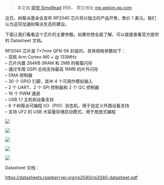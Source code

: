 > 本文由 [简悦 SimpRead](http://ksria.com/simpread/) 转码， 原文地址 [mp.weixin.qq.com](https://mp.weixin.qq.com/s?__biz=MzA4MDEyMDU5OA==&mid=2247487283&idx=2&sn=17c4623597adf1b8543f8ab5a2239bfa&chksm=9fa8514aa8dfd85c2bcc7f2b3c4a0b16c0d3346aa124f5eeb12441431a82820b974864d775b9&mpshare=1&scene=1&srcid=060597u1TvoG5zxty0uhYWg0&sharer_sharetime=1622826375780&sharer_shareid=7fece245937ac96f04f0fb8e1311fff1#rd)

近日，树莓派基金会宣布 RP2040 芯片将以独立的产品开售，售价 1 美元。我们认为这将加速树莓派生态的建设。

下面让我们看看这个芯片的主要参数。如果你想全面了解，可以直接查看官方提供的 Datasheet 文档。

RP2040 芯片是 7×7mm QFN-56 封装的，具体规格参数如下：  
– 双核 Arm Cortex-M0 + @ 133MHz  
– 芯片内置 264KB SRAM 和 2MB 的板载闪存  
– 通过专用 QSPI 总线支持最高 16MB 的片外闪存  
– DMA 控制器  
– 30 个 GPIO 引脚，其中 4 个可用作模拟输入  
– 2 个 UART、2 个 SPI 控制器和 2 个 I2C 控制器  
– 16 个 PWM 通道  
– USB 1.1 主机和设备支持  
– 8 个树莓派可编程 I/O（PIO）状态机，用于自定义外围设备支持  
– 支持 UF2 的 USB 大容量存储启动模式，用于拖放式编程

![](https://mmbiz.qpic.cn/sz_mmbiz_png/KTRglYSaapr0ribyzOdZhZibbIqxf55lQFc2PeZW6md3j9lLaV0FkrbWq9mxTRn4sIRRsYnvsF4jUkG8ia41KhuBA/640?wx_fmt=png)

![](https://mmbiz.qpic.cn/sz_mmbiz_jpg/KTRglYSaapr0ribyzOdZhZibbIqxf55lQFonqAJ7Ka9v8TwiaC1jgFlKtJhAsibkBBialKcmfL62mZkia7GbnNh6KdGw/640?wx_fmt=jpeg)

![](https://mmbiz.qpic.cn/sz_mmbiz_png/KTRglYSaapr0ribyzOdZhZibbIqxf55lQFpD1yY8XSyqIdUOSQTRN6QAMNvsbG67d0xGIXu4Nur2c2k12ZYT8TIw/640?wx_fmt=png)

![](https://mmbiz.qpic.cn/sz_mmbiz_png/KTRglYSaapr0ribyzOdZhZibbIqxf55lQFGkiaM9BKv1vfNh8XxX3pDeKc15mZRucYZrt6PjZFeOS8yic6KxrMw92w/640?wx_fmt=png)

![](https://mmbiz.qpic.cn/sz_mmbiz_jpg/KTRglYSaapr0ribyzOdZhZibbIqxf55lQF5Gcp1E81NNdQ2x2Wn8FQ56k9atQDcfWvshGVDdCiasNb3GkLRvpRd1w/640?wx_fmt=jpeg)

Datasheet 文档：

https://datasheets.raspberrypi.org/rp2040/rp2040-datasheet.pdf
